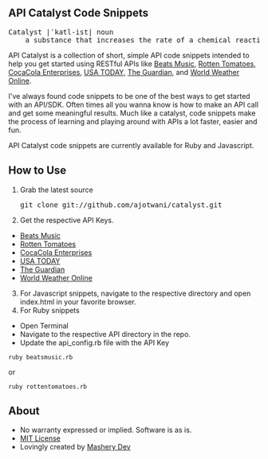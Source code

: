 ## API Catalyst Code Snippets 

<pre>Catalyst |ˈkatl-ist| noun
	a substance that increases the rate of a chemical reaction without itself undergoing any permanent chemical change.
</pre>

API Catalyst is a collection of short, simple API code snippets intended to help you get started using RESTful APIs like [Beats Music](http://developer.beatsmusic.com), [Rotten Tomatoes](http://developer.rottentomatoes.com), [CocaCola Enterprises](http://developer.cokecce.com), [USA TODAY](http://developer.usatoday.com), [The Guardian](http://www.theguardian.com/open-platform), and [World Weather Online](http://developer.worldweatheronline.com).

I've always found code snippets to be one of the best ways to get started with an API/SDK. Often times all you wanna know is how to make an API call and get some meaningful results. Much like a catalyst, code snippets make the process of learning and playing around with APIs a lot faster, easier and fun. 

API Catalyst code snippets are currently available for Ruby and Javascript.

## How to Use

1. Grab the latest source
	<pre>git clone git://github.com/ajotwani/catalyst.git</pre>
2. Get the respective API Keys.
 - [Beats Music](http://developer.beatsmusic.com)
 - [Rotten Tomatoes](http://developer.rottentomatoes.com)
 - [CocaCola Enterprises](http://developer.cokecce.com) 
 - [USA TODAY](http://developer.usatoday.com)
 - [The Guardian](http://www.theguardian.com/open-platform)
 - [World Weather Online](http://developer.worldweatheronline.com) 
3. For Javascript snippets, navigate to the respective directory and open index.html in your favorite browser. 
4. For Ruby snippets
 - Open Terminal 
 - Navigate to the respective API directory in the repo.
 - Update the api_config.rb file with the API Key

<code>ruby beatsmusic.rb</code>

or 

<code>ruby rottentomatoes.rb</code>

## About 

* No warranty expressed or implied. Software is as is.
* [MIT License](http://www.opensource.org/licenses/mit-license.html)
* Lovingly created by [Mashery Dev](http://dev.mashery.com)